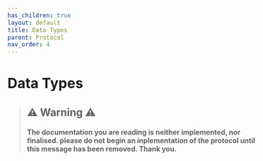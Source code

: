 ```yaml
---
has_children: true
layout: default
title: Data Types
parent: Protocol
nav_order: 4
---
```

# Data Types

> ## ⚠️ Warning ⚠️
> #### The documentation you are reading is neither implemented, nor finalised. please do not begin an inplementation of the protocol until this message has been removed. Thank you.
